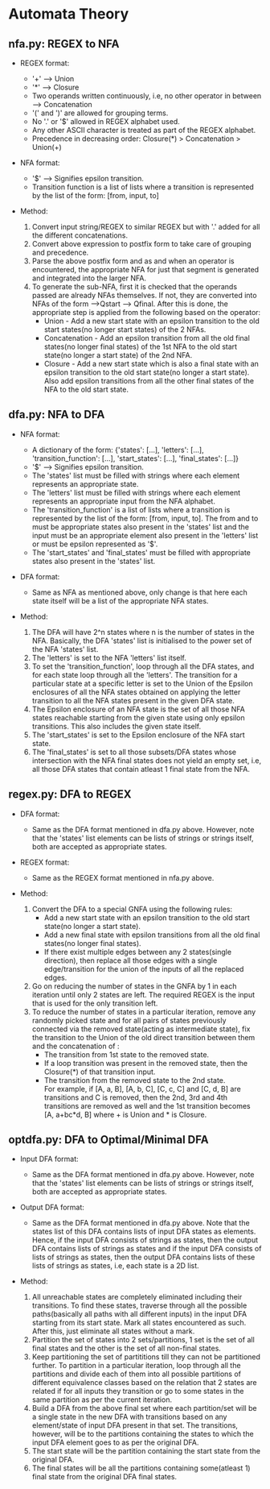 # Automata Theory

## nfa.py: REGEX to NFA
* REGEX format:
    * '+' --> Union
    * '*' --> Closure
    * Two operands written continuously, i.e, no other operator in between --> Concatenation
    * '(' and ')' are allowed for grouping terms.
    * No '.' or '$' allowed in REGEX alphabet used.
    * Any other ASCII character is treated as part of the REGEX alphabet.
    * Precedence in decreasing order: Closure(*) > Concatenation > Union(+)

* NFA format:
    * '$' --> Signifies epsilon transition.
    * Transition function is a list of lists where a transition is represented by the list of the form: [from, input, to]

* Method:
    1. Convert input string/REGEX to similar REGEX but with '.' added for all the different concatenations.
    2. Convert above expression to postfix form to take care of grouping and precedence.
    3. Parse the above postfix form and as and when an operator is encountered, the appropriate NFA for just that segment is generated and integrated into the larger NFA. 
    4. To generate the sub-NFA, first it is checked that the operands passed are already NFAs themselves. If not, they are converted into NFAs of the form -->Qstart --> Qfinal. After this is done, the appropriate step is applied from the following based on the operator:
        * Union - Add a new start state with an epsilon transition to the old start states(no longer start states) of the 2 NFAs.
        * Concatenation - Add an epsilon transition from all the old final states(no longer final states) of the 1st NFA to the old start state(no longer a start state) of the 2nd NFA.
        * Closure - Add a new start state which is also a final state with an epsilon transition to the old start state(no longer a start state). Also add epsilon transitions from all the other final states of the NFA to the old start state.

## dfa.py: NFA to DFA
* NFA format:
   * A dictionary of the form: {'states': [...], 'letters': [...], 'transition_function': [...], 'start_states': [...], 'final_states': [...]}
   * '$' --> Signifies epsilon transition.
   * The 'states' list must be filled with strings where each element represents an appropriate state.
   * The 'letters' list must be filled with strings where each element represents an appropriate input from the NFA alphabet.
   * The 'transition_function' is a list of lists where a transition is represented by the list of the form: [from, input, to]. The from and to must be appropriate states also present in the 'states' list and the input must be an appropriate element also present in the 'letters' list or must be epsilon represented as '$'.
   * The 'start_states' and 'final_states' must be filled with appropriate states also present in the 'states' list.
   
* DFA format:
    * Same as NFA as mentioned above, only change is that here each state itself will be a list of the appropriate NFA states.

* Method:
    1. The DFA will have 2^n states where n is the number of states in the NFA. Basically, the DFA 'states' list is initialised to the power set of the NFA 'states' list.
    2. The 'letters' is set to the NFA 'letters' list itself. 
    3. To set the 'transition_function', loop through all the DFA states, and for each state loop through all the 'letters'. The transition for a particular state at a specific letter is set to the Union of the Epsilon enclosures of all the NFA states obtained on applying the letter transition to all the NFA states present in the given DFA state.
    4. The Epsilon enclosure of an NFA state is the set of all those NFA states reachable starting from the given state using only epsilon transitions. This also includes the given state itself.
    4. The 'start_states' is set to the Epsilon enclosure of the NFA start state.
    5. The 'final_states' is set to all those subsets/DFA states whose intersection with the NFA final states does not yield an empty set, i.e, all those DFA states that contain atleast 1 final state from the NFA.

## regex.py: DFA to REGEX
* DFA format:
   * Same as the DFA format mentioned in dfa.py above. However, note that the 'states' list elements can be lists of strings or strings itself, both are accepted as appropriate states.
   
* REGEX format:
    * Same as the REGEX format mentioned in nfa.py above.

* Method:
    1. Convert the DFA to a special GNFA using the following rules:
        * Add a new start state with an epsilon transition to the old start state(no longer a start state).
        * Add a new final state with epsilon transitions from all the old final states(no longer final states).
        * If there exist multiple edges between any 2 states(single direction), then replace all those edges with a single edge/transition for the union of the inputs of all the replaced edges.
    2. Go on reducing the number of states in the GNFA by 1 in each iteration until only 2 states are left. The required REGEX is the input that is used for the only transition left.
    3. To reduce the number of states in a particular iteration, remove any randomly picked state and for all pairs of states previously connected via the removed state(acting as intermediate state), fix the transition to the Union of the old direct transition between them and the concatenation of :
        * The transition from 1st state to the removed state.
        * If a loop transition was present in the removed state, then the Closure(*) of that transition input.
        * The transition from the removed state to the 2nd state.   <br>
    For example, if [A, a, B], [A, b, C], [C, c, C] and [C, d, B] are transitions and C is removed, then the 2nd, 3rd and 4th transitions are removed as well and the 1st transition becomes [A, a+bc*d, B] where + is Union and * is Closure.

## optdfa.py: DFA to Optimal/Minimal DFA
* Input DFA format:
   * Same as the DFA format mentioned in dfa.py above. However, note that the 'states' list elements can be lists of strings or strings itself, both are accepted as appropriate states.
   
* Output DFA format:
    * Same as the DFA format mentioned in dfa.py above. Note that the states list of this DFA contains lists of input DFA states as elements. Hence, if the input DFA consists of strings as states, then the output DFA contains lists of strings as states and if the input DFA consists of lists of strings as states, then the output DFA contains lists of these lists of strings as states, i.e, each state is a 2D list.

* Method:
    1. All unreachable states are completely eliminated including their transitions. To find these states, traverse through all the possible paths(basically all paths with all different inputs) in the input DFA starting from its start state. Mark all states encountered as such. After this, just eliminate all states without a mark.
    2. Partition the set of states into 2 sets/partitions, 1 set is the set of all final states and the other is the set of all non-final states.
    3. Keep partitioning the set of partititions till they can not be partitioned further. To partition in a particular iteration, loop through all the partitions and divide each of them into all possible partitions of different equivalence classes based on the relation that 2 states are related if for all inputs they transition or go to some states in the same partition as per the current iteration.
    4. Build a DFA from the above final set where each partition/set will be a single state in the new DFA with transitions based on any element/state of input DFA present in that set. The transitions, however, will be to the partitions containing the states to which the input DFA element goes to as per the original DFA.
    5. The start state will be the partition containing the start state from the original DFA.
    6. The final states will be all the partitions containing some(atleast 1) final state from the original DFA final states. 
